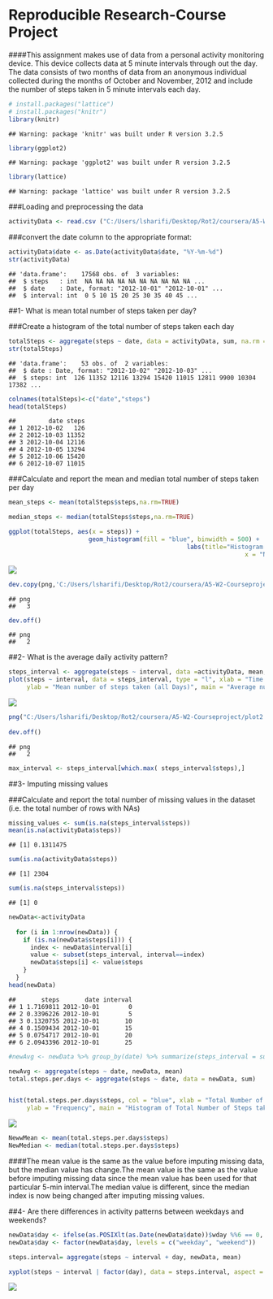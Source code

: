 # Reproducible Research-Course Project
####This assignment makes use of data from a personal activity monitoring device. This device collects data at 5 minute intervals through out the day. The data consists of two months of data from an anonymous individual collected during the months of October and November, 2012 and include the number of steps taken in 5 minute intervals each day.

```r
# install.packages("lattice")
# install.packages("knitr")
library(knitr)
```

```
## Warning: package 'knitr' was built under R version 3.2.5
```

```r
library(ggplot2)
```

```
## Warning: package 'ggplot2' was built under R version 3.2.5
```

```r
library(lattice)
```

```
## Warning: package 'lattice' was built under R version 3.2.5
```


###Loading and preprocessing the data


```r
activityData <- read.csv ("C:/Users/lsharifi/Desktop/Rot2/coursera/A5-W2-Courseproject/activity.csv", header = T, sep = ",", stringsAsFactors = F)
```

###convert the date column to the appropriate format:

```r
activityData$date <- as.Date(activityData$date, "%Y-%m-%d")
str(activityData)
```

```
## 'data.frame':	17568 obs. of  3 variables:
##  $ steps   : int  NA NA NA NA NA NA NA NA NA NA ...
##  $ date    : Date, format: "2012-10-01" "2012-10-01" ...
##  $ interval: int  0 5 10 15 20 25 30 35 40 45 ...
```
##1- What is mean total number of steps taken per day?
  
###Create a histogram of the total number of steps taken each day

```r
totalSteps <- aggregate(steps ~ date, data = activityData, sum, na.rm = TRUE)
str(totalSteps)
```

```
## 'data.frame':	53 obs. of  2 variables:
##  $ date : Date, format: "2012-10-02" "2012-10-03" ...
##  $ steps: int  126 11352 12116 13294 15420 11015 12811 9900 10304 17382 ...
```

```r
colnames(totalSteps)<-c("date","steps")
head(totalSteps)
```

```
##         date steps
## 1 2012-10-02   126
## 2 2012-10-03 11352
## 3 2012-10-04 12116
## 4 2012-10-05 13294
## 5 2012-10-06 15420
## 6 2012-10-07 11015
```

###Calculate and report the mean and median total number of steps taken per day


```r
mean_steps <- mean(totalSteps$steps,na.rm=TRUE)

median_steps <- median(totalSteps$steps,na.rm=TRUE)

ggplot(totalSteps, aes(x = steps)) + 
                      geom_histogram(fill = "blue", binwidth = 500) + 
                                                 labs(title="Histogram of Steps Taken per Day", 
                                                                 x = "Number of Steps per Day", y = "Number of times in a day") + theme_bw() 
```

![](PA1_template_files/figure-html/unnamed-chunk-5-1.png)<!-- -->

```r
dev.copy(png,'C:/Users/lsharifi/Desktop/Rot2/coursera/A5-W2-Courseproject/plot1.png')
```

```
## png 
##   3
```

```r
dev.off()
```

```
## png 
##   2
```
##2- What is the average daily activity pattern?

```r
steps_interval <- aggregate(steps ~ interval, data =activityData, mean, na.rm = TRUE)
plot(steps ~ interval, data = steps_interval, type = "l", xlab = "Time Intervals (5-minute)", 
     ylab = "Mean number of steps taken (all Days)", main = "Average number of steps Taken at 5 minute Intervals",  col = "green")
```

![](PA1_template_files/figure-html/unnamed-chunk-6-1.png)<!-- -->

```r
png("C:/Users/lsharifi/Desktop/Rot2/coursera/A5-W2-Courseproject/plot2.png")
 
dev.off()
```

```
## png 
##   2
```

```r
max_interval <- steps_interval[which.max( steps_interval$steps),]
```
##3- Imputing missing values


###Calculate and report the total number of missing values in the dataset (i.e. the total number of rows with NAs)


```r
missing_values <- sum(is.na(steps_interval$steps))
mean(is.na(activityData$steps))
```

```
## [1] 0.1311475
```

```r
sum(is.na(activityData$steps))
```

```
## [1] 2304
```

```r
sum(is.na(steps_interval$steps))
```

```
## [1] 0
```

```r
newData<-activityData
  
  for (i in 1:nrow(newData)) {
    if (is.na(newData$steps[i])) {
      index <- newData$interval[i]
      value <- subset(steps_interval, interval==index)
      newData$steps[i] <- value$steps
    }
  }
head(newData)
```

```
##       steps       date interval
## 1 1.7169811 2012-10-01        0
## 2 0.3396226 2012-10-01        5
## 3 0.1320755 2012-10-01       10
## 4 0.1509434 2012-10-01       15
## 5 0.0754717 2012-10-01       20
## 6 2.0943396 2012-10-01       25
```

```r
#newAvg <- newData %>% group_by(date) %>% summarize(steps_interval = sum(steps, na.rm = T))

newAvg <- aggregate(steps ~ date, newData, mean)
total.steps.per.days <- aggregate(steps ~ date, data = newData, sum)


hist(total.steps.per.days$steps, col = "blue", xlab = "Total Number of Steps", 
     ylab = "Frequency", main = "Histogram of Total Number of Steps taken each Day")
```

![](PA1_template_files/figure-html/unnamed-chunk-7-1.png)<!-- -->

```r
NewwMean <- mean(total.steps.per.days$steps)
NewMedian <- median(total.steps.per.days$steps)
```
####The mean value is the same as the value before imputing missing data, but the median value has change.The mean value is the same as the value before imputing missing data since the mean value has been used for that particular 5-min interval.The median value is different, since the median index is now being changed after imputing missing values.

##4- Are there differences in activity patterns between weekdays and weekends?


```r
newData$day <- ifelse(as.POSIXlt(as.Date(newData$date))$wday %%6 == 0, "weekend", "weekday")
newData$day <- factor(newData$day, levels = c("weekday", "weekend"))

steps.interval= aggregate(steps ~ interval + day, newData, mean)

xyplot(steps ~ interval | factor(day), data = steps.interval, aspect = 1/2, type = "l")
```

![](PA1_template_files/figure-html/unnamed-chunk-8-1.png)<!-- -->















